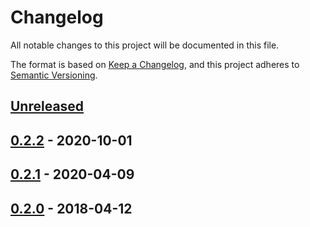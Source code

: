 # Changelog
All notable changes to this project will be documented in this file.

The format is based on [Keep a Changelog](https://keepachangelog.com/en/1.0.0/),
and this project adheres to [Semantic Versioning](https://semver.org/spec/v2.0.0.html).

## [Unreleased]

## [0.2.2] - 2020-10-01

## [0.2.1] - 2020-04-09

## [0.2.0] - 2018-04-12

[Unreleased]: https://github.com/bixbyjs/bixby-http/compare/v0.2.2...HEAD
[0.2.2]: https://github.com/bixbyjs/bixby-http/compare/v0.2.1...v0.2.2
[0.2.1]: https://github.com/bixbyjs/bixby-http/compare/v0.2.0...v0.2.1
[0.2.0]: https://github.com/bixbyjs/bixby-http/compare/v0.1.5...v0.2.0
